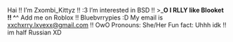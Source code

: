 Hai !! I’m Zxombi_Kittyz !! :3
I’m interested in BSD !! >___O
I RLLY like Blooket !! ^__^
Add me on Roblox !! Bluebvrrypies :D
My email is xxchxrry.lxvexx@gmail.com !! OwO
Pronouns: She/Her
Fun fact: Uhhh idk !! im half Russian XD
